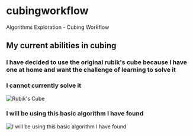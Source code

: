 # cubingworkflow
Algorithms Exploration - Cubing Workflow

## My current abilities in cubing

### I have decided to use the original rubik's cube because I have one at home and want the challenge of learning to solve it
### I cannot currently solve it
![Rubik's Cube](https://6lli539m39y3hpkelqsm3c2fg-wpengine.netdna-ssl.com/wp-content/uploads/2018/07/Rubiks_Cube_shutterstock_271810067-675x380.jpg)

### I will be using this basic algorithm I have found
![I will be using this basic algorithm I have found](https://images.saymedia-content.com/.image/t_share/MTc0MjYyNzAyNzY2NTY1MjQ0/rubik-cube-algorithms.png)
